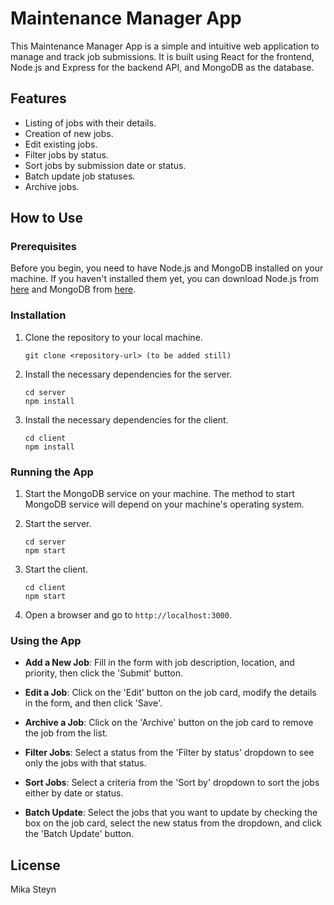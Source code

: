 # Maintenance Manager App

This Maintenance Manager App is a simple and intuitive web application to manage and track job submissions. It is built using React for the frontend, Node.js and Express for the backend API, and MongoDB as the database.

## Features

- Listing of jobs with their details.
- Creation of new jobs.
- Edit existing jobs.
- Filter jobs by status.
- Sort jobs by submission date or status.
- Batch update job statuses.
- Archive jobs.

## How to Use

### Prerequisites

Before you begin, you need to have Node.js and MongoDB installed on your machine. If you haven't installed them yet, you can download Node.js from [here](https://nodejs.org/) and MongoDB from [here](https://www.mongodb.com/try/download/community).

### Installation

1. Clone the repository to your local machine.
    ```
    git clone <repository-url> (to be added still)
    ```

2. Install the necessary dependencies for the server.
    ```
    cd server
    npm install
    ```

3. Install the necessary dependencies for the client.
    ```
    cd client
    npm install
    ```

### Running the App

1. Start the MongoDB service on your machine. The method to start MongoDB service will depend on your machine's operating system.

2. Start the server.
    ```
    cd server
    npm start
    ```

3. Start the client.
    ```
    cd client
    npm start
    ```

4. Open a browser and go to `http://localhost:3000`.

### Using the App

- **Add a New Job**: Fill in the form with job description, location, and priority, then click the 'Submit' button.

- **Edit a Job**: Click on the 'Edit' button on the job card, modify the details in the form, and then click 'Save'.

- **Archive a Job**: Click on the 'Archive' button on the job card to remove the job from the list.

- **Filter Jobs**: Select a status from the 'Filter by status' dropdown to see only the jobs with that status.

- **Sort Jobs**: Select a criteria from the 'Sort by' dropdown to sort the jobs either by date or status.

- **Batch Update**: Select the jobs that you want to update by checking the box on the job card, select the new status from the dropdown, and click the 'Batch Update' button.


## License

Mika Steyn
